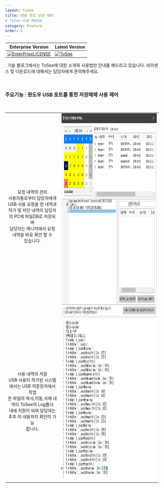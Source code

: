 ```yaml
---
layout: tosee
title: USB 포트 보안 제어
# ToSee USB MEDIA
category: Feature
order: 6
---
```

Enterprise Version | Latest Version 
------- | -------
 [![EnterPriseLICENSE](https://img.shields.io/badge/Enterprise_Version_license-Limited_time_license-blue.svg)](http://tosee.isecurekr.com/) | [![ToSee](https://img.shields.io/badge/ToSee-v2.4.0-orange)](http://tosee.isecurekr.com/)  


&nbsp;
기술 블로그에서는 ToSee에 대한 소개와 사용법만 안내를 해드리고 있습니다. 라이센스 및 다운로드에 대해서는 담당자에게 문의해주세요.

&nbsp;
&nbsp;
### 주요기능 : 윈도우 USB 포트를 통한 저장매체 사용 제어
&nbsp;

|||
|:-----:|:-----:|
| 요청 내역의 관리 <br> 사용자들로부터 담당자에게 USB 사용 요청을 한 내역과 <br> 허가 및 차단 내역이 담당자의 PC에 파일DB로 저장되며 <br> 담당자는 매니저에서 요청 내역을 바로 확인 할 수 <br> 있습니다. | <img src="../../img/usb_019.png" width="698px" height="671px"/> |
| 사용 내역의 저장 <br> USB 사용이 허가된 시스템에서는 USB 저장장치에서 작업<br>한 파일의 복사,이동,삭제 내역이 ToSee의 Log폴더 <br> 내에 저장이 되며 담당자는 추후 이 내용까지 확인이 가능 <br> 합니다.| <img src="../../img/usb_020.png" width="751px" height="523px"/> |
